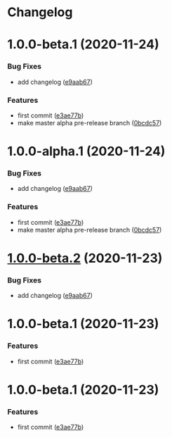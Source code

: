 # Changelog

# 1.0.0-beta.1 (2020-11-24)


### Bug Fixes

* add changelog ([e9aab67](https://github.com/cmgreen210/test_semantic_release/commit/e9aab671e0d4a6848510f49578f882636d49c007))


### Features

* first commit ([e3ae77b](https://github.com/cmgreen210/test_semantic_release/commit/e3ae77b50e9e81bfa7c7f14824b151ff9ffd1bfe))
* make master alpha pre-release branch ([0bcdc57](https://github.com/cmgreen210/test_semantic_release/commit/0bcdc57366f50e5dd696413318dd34072150f7b6))

# 1.0.0-alpha.1 (2020-11-24)


### Bug Fixes

* add changelog ([e9aab67](https://github.com/cmgreen210/test_semantic_release/commit/e9aab671e0d4a6848510f49578f882636d49c007))


### Features

* first commit ([e3ae77b](https://github.com/cmgreen210/test_semantic_release/commit/e3ae77b50e9e81bfa7c7f14824b151ff9ffd1bfe))
* make master alpha pre-release branch ([0bcdc57](https://github.com/cmgreen210/test_semantic_release/commit/0bcdc57366f50e5dd696413318dd34072150f7b6))

# [1.0.0-beta.2](https://github.com/cmgreen210/test_semantic_release/compare/v1.0.0-beta.1...v1.0.0-beta.2) (2020-11-23)


### Bug Fixes

* add changelog ([e9aab67](https://github.com/cmgreen210/test_semantic_release/commit/e9aab671e0d4a6848510f49578f882636d49c007))

# 1.0.0-beta.1 (2020-11-23)


### Features

* first commit ([e3ae77b](https://github.com/cmgreen210/test_semantic_release/commit/e3ae77b50e9e81bfa7c7f14824b151ff9ffd1bfe))

# 1.0.0-beta.1 (2020-11-23)


### Features

* first commit ([e3ae77b](https://github.com/cmgreen210/test_semantic_release/commit/e3ae77b50e9e81bfa7c7f14824b151ff9ffd1bfe))
